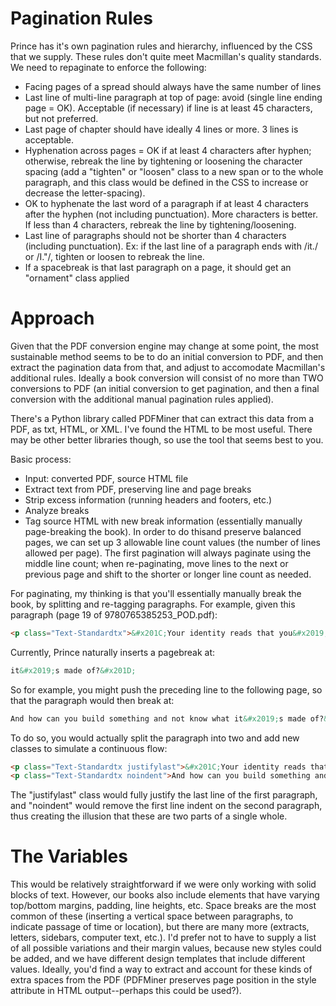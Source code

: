 # Pagination Rules

Prince has it's own pagination rules and hierarchy, influenced by the CSS that we supply. These rules don't quite meet Macmillan's quality standards. We need to repaginate to enforce the following:

* Facing pages of a spread should always have the same number of lines
* Last line of multi-line paragraph at top of page: avoid (single line ending page = OK). Acceptable (if necessary) if line is at least 45 characters, but not preferred.
* Last page of chapter should have ideally 4 lines or more. 3 lines is acceptable.
* Hyphenation across pages = OK if at least 4 characters after hyphen; otherwise, rebreak the line by tightening or loosening the character spacing (add a "tighten" or "loosen" class to a new span or to the whole paragraph, and this class would be defined in the CSS to increase or decrease the letter-spacing).
* OK to hyphenate the last word of a paragraph if at least 4 characters after the hyphen (not including punctuation). More characters is better. If less than 4 characters, rebreak the line by tightening/loosening.
* Last line of paragraphs should not be shorter than 4 characters (including punctuation). Ex: if the last line of a paragraph ends with /it./ or /I."/, tighten or loosen to rebreak the line. 
* If a spacebreak is that last paragraph on a page, it should get an "ornament" class applied

# Approach

Given that the PDF conversion engine may change at some point, the most sustainable method seems to be to do an initial conversion to PDF, and then extract the pagination data from that, and adjust to accomodate Macmillan's additional rules. Ideally a book conversion will consist of no more than TWO conversions to PDF (an initial conversion to get pagination, and then a final conversion with the additional manual pagination rules applied).

There's a Python library called PDFMiner that can extract this data from a PDF, as txt, HTML, or XML. I've found the HTML to be most useful. There may be other better libraries though, so use the tool that seems best to you.

Basic process:

* Input: converted PDF, source HTML file
* Extract text from PDF, preserving line and page breaks
* Strip excess information (running headers and footers, etc.)
* Analyze breaks
* Tag source HTML with new break information (essentially manually page-breaking the book). In order to do thisand preserve balanced pages, we can set up 3 allowable line count values (the number of lines allowed per page). The first pagination will always paginate using the middle line count; when re-paginating, move lines to the next or previous page and shift to the shorter or longer line count as needed.

For paginating, my thinking is that you'll essentially manually break the book, by splitting and re-tagging paragraphs. For example, given this paragraph (page 19 of 9780765385253_POD.pdf):

```html
<p class="Text-Standardtx">&#x201C;Your identity reads that you&#x2019;re a harmonizer, a masterful one who builds some of the finest astrolabes,&#x201D; he said. &#x201C;But this object isn&#x2019;t an astrolabe. Did you build it? And how can you build something and not know what it&#x2019;s made of?&#x201D;</p>
```

Currently, Prince naturally inserts a pagebreak at: 

```html
it&#x2019;s made of?&#x201D;
```

So for example, you might push the preceding line to the following page, so that the paragraph would then break at: 

```html
And how can you build something and not know what it&#x2019;s made of?&#x201D;  
```

To do so, you would actually split the paragraph into two and add new classes to simulate a continuous flow:

```html
<p class="Text-Standardtx justifylast">&#x201C;Your identity reads that you&#x2019;re a harmonizer, a masterful one who builds some of the finest astrolabes,&#x201D; he said. &#x201C;But this object isn&#x2019;t an astrolabe. Did you build it?</p>
<p class="Text-Standardtx noindent">And how can you build something and not know what it&#x2019;s made of?&#x201D;</p>
```

The "justifylast" class would fully justify the last line of the first paragraph, and "noindent" would remove the first line indent on the second paragraph, thus creating the illusion that these are two parts of a single whole.

# The Variables

This would be relatively straightforward if we were only working with solid blocks of text. However, our books also include elements that have varying top/bottom margins, padding, line heights, etc. Space breaks are the most common of these (inserting a vertical space between paragraphs, to indicate passage of time or location), but there are many more (extracts, letters, sidebars, computer text, etc.). I'd prefer not to have to supply a list of all possible variations and their margin values, because new styles could be added, and we have different design templates that include different values. Ideally, you'd find a way to extract and account for these kinds of extra spaces from the PDF (PDFMiner preserves page position in the style attribute in HTML output--perhaps this could be used?).